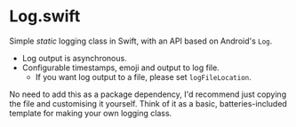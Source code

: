 # Log.swift

Simple *static* logging class in Swift, with an API based on Android's `Log`.  

* Log output is asynchronous.
* Configurable timestamps, emoji and output to log file.
  - If you want log output to a file, please set `logFileLocation`.

No need to add this as a package dependency, I'd recommend just copying the file and customising it yourself.
Think of it as a basic, batteries-included template for making your own logging class.
